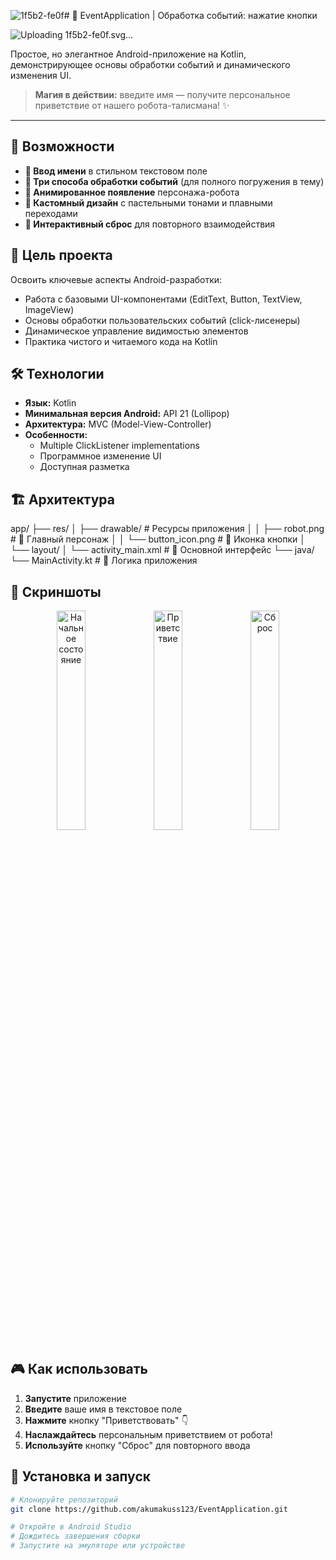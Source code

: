 ![1f5b2-fe0f](https://github.com/user-attachments/assets/1210f9bd-25bf-4590-8b37-21b0b4dbad43)# 🤖 EventApplication | Обработка событий: нажатие кнопки


![Uplo<svg xmlns="http://www.w3.org/2000/svg" viewBox="0 0 36 36"><path fill="#66757F" d="M33 17c0 9.389-2.188 19-15 19S3 26.389 3 17 8.611 3 18 3c9.465 0 15 4.701 15 14z"/><path fill="#99AAB5" d="M32 13.969C32 21.891 30.062 30 18 30S4 21.891 4 13.969C4 6.047 9.237 3 18 3s14 3.047 14 10.969z"/><path fill="#CCD6DD" d="M29 12.5c0 5.246-4.925 8.5-11 8.5S7 17.746 7 12.5C7 7.253 11.925 3 18 3s11 4.253 11 9.5z"/><path fill="#744EAA" d="M28 10c0 5.523-4.478 8-10 8-5.523 0-10-2.477-10-8S12.477 0 18 0c5.522 0 10 4.477 10 10z"/><path fill="#292F33" d="M17 23v4.75c0 1-9.672-1-9.672-6 0-1.375.301-1.973 2.315-.984C14.134 22.969 17 22.452 17 23zm2 0v4.75c0 1 9.672-1 9.672-6 0-1.375-.301-1.973-2.316-.984C21.865 22.969 19 22.452 19 23z"/></svg>ading 1f5b2-fe0f.svg…]()


Простое, но элегантное Android-приложение на Kotlin, демонстрирующее основы обработки событий и динамического изменения UI.

> **Магия в действии:** введите имя — получите персональное приветствие от нашего робота-талисмана! ✨

---

## 🚀 Возможности

- **📝 Ввод имени** в стильном текстовом поле
- **🎯 Три способа обработки событий** (для полного погружения в тему)
- **🤖 Анимированное появление** персонажа-робота
- **🎨 Кастомный дизайн** с пастельными тонами и плавными переходами
- **🔄 Интерактивный сброс** для повторного взаимодействия

## 🎯 Цель проекта

Освоить ключевые аспекты Android-разработки:
- Работа с базовыми UI-компонентами (EditText, Button, TextView, ImageView)
- Основы обработки пользовательских событий (click-лисенеры)
- Динамическое управление видимостью элементов
- Практика чистого и читаемого кода на Kotlin

## 🛠 Технологии

- **Язык:** Kotlin
- **Минимальная версия Android:** API 21 (Lollipop)
- **Архитектура:** MVC (Model-View-Controller)
- **Особенности:** 
  - Multiple ClickListener implementations
  - Программное изменение UI
  - Доступная разметка

## 🏗 Архитектура
  app/
├── res/
│   ├── drawable/          # Ресурсы приложения
│   │   ├── robot.png      # 🤖 Главный персонаж
│   │   └── button_icon.png # 🎯 Иконка кнопки
│   └── layout/
│       └── activity_main.xml # 🎨 Основной интерфейс
└── java/
    └── MainActivity.kt    # 🧠 Логика приложения

## 📸 Скриншоты

<div align="center">
  <img src="screenshots/1-initial-state.png" width="30%" alt="Начальное состояние">
  <img src="screenshots/2-welcome-message.png" width="30%" alt="Приветствие"> 
  <img src="screenshots/3-reset-state.png" width="30%" alt="Сброс">
</div>

## 🎮 Как использовать

1. **Запустите** приложение
2. **Введите** ваше имя в текстовое поле
3. **Нажмите** кнопку "Приветствовать" 👇
4. **Наслаждайтесь** персональным приветствием от робота!
5. **Используйте** кнопку "Сброс" для повторного ввода

## 🔧 Установка и запуск

```bash
# Клонируйте репозиторий
git clone https://github.com/akumakuss123/EventApplication.git

# Откройте в Android Studio
# Дождитесь завершения сборки
# Запустите на эмуляторе или устройстве
